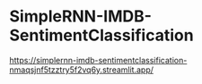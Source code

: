 # SimpleRNN-IMDB-SentimentClassification

https://simplernn-imdb-sentimentclassification-nmaqsjnf5tzztry5f2vq6y.streamlit.app/
